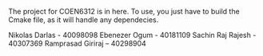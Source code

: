 The project for COEN6312 is in here. To use, you just have to build the Cmake file, as it will handle any dependecies.

Nikolas Darlas - 40098098
Ebenezer Ogum - 40181109
Sachin Raj Rajesh - 40307369
Ramprasad Giriraj – 40298904
